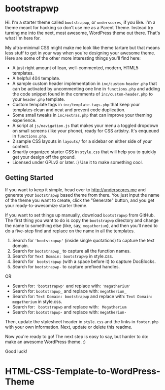 bootstrapwp
===

Hi. I'm a starter theme called `bootstrapwp`, or `underscores`, if you like. I'm a theme meant for hacking so don't use me as a Parent Theme. Instead try turning me into the next, most awesome, WordPress theme out there. That's what I'm here for.

My ultra-minimal CSS might make me look like theme tartare but that means less stuff to get in your way when you're designing your awesome theme. Here are some of the other more interesting things you'll find here:

* A just right amount of lean, well-commented, modern, HTML5 templates.
* A helpful 404 template.
* A sample custom header implementation in `inc/custom-header.php` that can be activated by uncommenting one line in `functions.php` and adding the code snippet found in the comments of `inc/custom-header.php` to your `header.php` template.
* Custom template tags in `inc/template-tags.php` that keep your templates clean and neat and prevent code duplication.
* Some small tweaks in `inc/extras.php` that can improve your theming experience.
* A script at `js/navigation.js` that makes your menu a toggled dropdown on small screens (like your phone), ready for CSS artistry. It's enqueued in `functions.php`.
* 2 sample CSS layouts in `layouts/` for a sidebar on either side of your content.
* Smartly organized starter CSS in `style.css` that will help you to quickly get your design off the ground.
* Licensed under GPLv2 or later. :) Use it to make something cool.

Getting Started
---------------

If you want to keep it simple, head over to http://underscores.me and generate your `bootstrapwp` based theme from there. You just input the name of the theme you want to create, click the "Generate" button, and you get your ready-to-awesomize starter theme.

If you want to set things up manually, download `bootstrapwp` from GitHub. The first thing you want to do is copy the `bootstrapwp` directory and change the name to something else (like, say, `megatherium`), and then you'll need to do a five-step find and replace on the name in all the templates.

1. Search for `'bootstrapwp'` (inside single quotations) to capture the text domain.
2. Search for `bootstrapwp_` to capture all the function names.
3. Search for `Text Domain: bootstrapwp` in style.css.
4. Search for <code>&nbsp;bootstrapwp</code> (with a space before it) to capture DocBlocks.
5. Search for `bootstrapwp-` to capture prefixed handles.

OR

* Search for: `'bootstrapwp'` and replace with: `'megatherium'`
* Search for: `bootstrapwp_` and replace with: `megatherium_`
* Search for: `Text Domain: bootstrapwp` and replace with: `Text Domain: megatherium` in style.css.
* Search for: <code>&nbsp;bootstrapwp</code> and replace with: <code>&nbsp;Megatherium</code>
* Search for: `bootstrapwp-` and replace with: `megatherium-`

Then, update the stylesheet header in `style.css` and the links in `footer.php` with your own information. Next, update or delete this readme.

Now you're ready to go! The next step is easy to say, but harder to do: make an awesome WordPress theme. :)

Good luck!
# HTML-CSS-Template-to-WordPress-Theme
